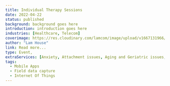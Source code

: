 ```yaml
---
title: Individual Therapy Sessions
date: 2022-04-22
status: published
background: background goes here
introduction: introduction goes here
industries: [Healthcare, Telecom]
coverimage: https://res.cloudinary.com/lamcom/image/upload/v1667131966/mindbeyond/icon/individualtherapysession_pigivk.png
author: "Lam House"
link: Read more...
type: Event,
extraServices: [Anxiety, Attachment issues, Aging and Geriatric issues, Body Image, Abuse, Identify issues, Grief and bereavement ]
tags:
  - Mobile Apps
  - Field data capture
  - Internet Of Things
---
```

<!--more-->

